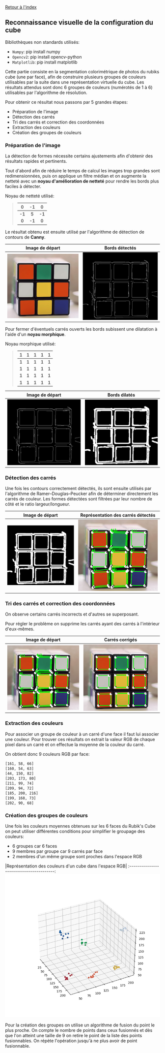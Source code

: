[Retour à l'index](../../readme.md)

## Reconnaissance visuelle de la configuration du cube

Bibliothèques non standards utilisés:
- `Numpy`: pip install numpy
- `Opencv2`: pip install opencv-python
- `Matplotlib`: pip install matplotlib

Cette partie consiste en la segmentation colorimétrique de photos du rubiks cube (une par face), afin de construire plusieurs groupes de couleurs utilisables par la suite dans une représentation virtuelle du cube.
Les résultats attendus sont donc 6 groupes de couleurs (numérotés de 1 à 6) utilisables par l'algorithme de résolution.

Pour obtenir ce résultat nous passons par 5 grandes étapes:
- Préparation de l'image
- Détection des carrés
- Tri des carrés et correction des coordonnées
- Extraction des couleurs
- Création des groupes de couleurs

### Préparation de l'image

La détection de formes nécessite certains ajustements afin d'obtenir des résultats rapides et pertinents.

Tout d'abord afin de réduire le temps de calcul les images trop grandes sont redimensionnées, puis on applique un filtre médian et on augmente la netteté avec un **noyau d'amélioration de netteté** pour rendre les bords plus faciles à détecter.

Noyau de netteté utilisé:
>
>|0|-1|0|
>:---:|:---:|:---:
>**-1**|**5**|**-1**
>**0**|**-1**|**0**

Le résultat obtenu est ensuite utilisé par l'algorithme de détection de contours de **Canny**.

Image de départ           |  Bords détectés
:-------------------------:|:-------------------------:
![Image de départ](img/sharpen.PNG)  |  ![Bords détectés](img/edges.PNG)

 Pour fermer d'éventuels carrés ouverts les bords subissent une dilatation à l'aide d'un **noyau morphique**.

 Noyau morphique utilisé:
>
>|1|1|1|1|1|
>:---:|:---:|:---:|:---:|:---:
>**1**|**1**|**1**|**1**|**1**
>**1**|**1**|**1**|**1**|**1**
>**1**|**1**|**1**|**1**|**1**
>**1**|**1**|**1**|**1**|**1**

Image de départ           |  Bords dilatés
:-------------------------:|:-------------------------:
![Image de départ](img/edges.PNG)  |  ![Bords détectés](img/dilated_edges.PNG)


### Détection des carrés

Une fois les contours correctement détectés, ils sont ensuite utilisés par l'algorithme de Ramer–Douglas–Peucker afin de déterminer directement les carrés de couleur.
Les formes détectées sont filtrées par leur nombre de côté et le ratio largeur/longueur.

Image de départ           |  Représentation des carrés détectés
:-------------------------:|:-------------------------:
![Image de départ](img/dilated_edges.PNG)  |  ![Bords détectés](img/detected.PNG)

### Tri des carrés et correction des coordonnées

On observe certains carrés incorrects et d'autres se superposant.

Pour régler le problème on supprime les carrés ayant des carrés à l'intérieur d'eux-mêmes.

Image de départ           |  Carrés corrigés
:-------------------------:|:-------------------------:
![Image de départ](img/detected.PNG)  |  ![Bords détectés](img/corrected.PNG)

### Extraction des couleurs

Pour associer un groupe de couleur à un carré d'une face il faut lui associer une couleur. Pour trouver ces résultats on extrait la valeur RGB de chaque pixel dans un carré et on effectue la moyenne de la couleur du carré.

On obtient donc 9 couleurs RGB par face:
```
[161, 58, 66]
[160, 54, 63]
[44, 150, 82]
[203, 173, 80]
[211, 99, 74]
[209, 94, 72]
[185, 200, 216]
[199, 168, 73]
[202, 90, 68]
```

### Création des groupes de couleurs

Une fois les couleurs moyennes obtenues sur les 6 faces du Rubik's Cube on peut utiliser différentes conditions pour simplifier le groupage des couleurs:
- 6 groupes car 6 faces
- 9 membres par groupe car 9 carrés par face
- 2 membres d'un même groupe sont proches dans l'espace RGB

|Représentation des couleurs d'un cube dans l'espace RGB|
:----------------------------------------:
![Image de départ](img/3d_representation.png)

Pour la création des groupes on utilise un algorithme de fusion du point le plus proche. On compte le nombre de points dans ceux fusionnés et dès que l'on atteint une taille de 9 on retire le point de la liste des points fusionnables. On répète l'opération jusqu'à ne plus avoir de point fusionnable.